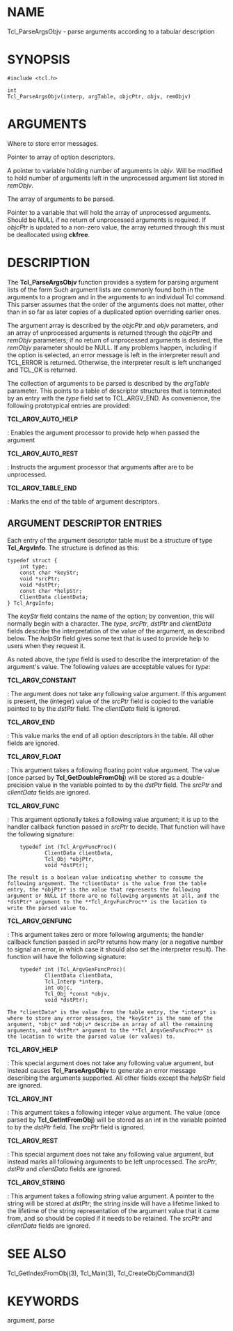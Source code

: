 # NAME

Tcl_ParseArgsObjv - parse arguments according to a tabular description

# SYNOPSIS

    #include <tcl.h>

    int
    Tcl_ParseArgsObjv(interp, argTable, objcPtr, objv, remObjv)

# ARGUMENTS

Where to store error messages.

Pointer to array of option descriptors.

A pointer to variable holding number of arguments in *objv*. Will be
modified to hold number of arguments left in the unprocessed argument
list stored in *remObjv*.

The array of arguments to be parsed.

Pointer to a variable that will hold the array of unprocessed arguments.
Should be NULL if no return of unprocessed arguments is required. If
*objcPtr* is updated to a non-zero value, the array returned through
this must be deallocated using **ckfree**.

# DESCRIPTION

The **Tcl_ParseArgsObjv** function provides a system for parsing
argument lists of the form Such argument lists are commonly found both
in the arguments to a program and in the arguments to an individual Tcl
command. This parser assumes that the order of the arguments does not
matter, other than in so far as later copies of a duplicated option
overriding earlier ones.

The argument array is described by the *objcPtr* and *objv* parameters,
and an array of unprocessed arguments is returned through the *objcPtr*
and *remObjv* parameters; if no return of unprocessed arguments is
desired, the *remObjv* parameter should be NULL. If any problems happen,
including if the option is selected, an error message is left in the
interpreter result and TCL_ERROR is returned. Otherwise, the interpreter
result is left unchanged and TCL_OK is returned.

The collection of arguments to be parsed is described by the *argTable*
parameter. This points to a table of descriptor structures that is
terminated by an entry with the *type* field set to TCL_ARGV_END. As
convenience, the following prototypical entries are provided:

**TCL_ARGV_AUTO_HELP**

:   Enables the argument processor to provide help when passed the
    argument

**TCL_ARGV_AUTO_REST**

:   Instructs the argument processor that arguments after are to be
    unprocessed.

**TCL_ARGV_TABLE_END**

:   Marks the end of the table of argument descriptors.

## ARGUMENT DESCRIPTOR ENTRIES

Each entry of the argument descriptor table must be a structure of type
**Tcl_ArgvInfo**. The structure is defined as this:

    typedef struct {
        int type;
        const char *keyStr;
        void *srcPtr;
        void *dstPtr;
        const char *helpStr;
        ClientData clientData;
    } Tcl_ArgvInfo;

The *keyStr* field contains the name of the option; by convention, this
will normally begin with a character. The *type*, *srcPtr*, *dstPtr* and
*clientData* fields describe the interpretation of the value of the
argument, as described below. The *helpStr* field gives some text that
is used to provide help to users when they request it.

As noted above, the *type* field is used to describe the interpretation
of the argument\'s value. The following values are acceptable values for
*type*:

**TCL_ARGV_CONSTANT**

:   The argument does not take any following value argument. If this
    argument is present, the (integer) value of the *srcPtr* field is
    copied to the variable pointed to by the *dstPtr* field. The
    *clientData* field is ignored.

**TCL_ARGV_END**

:   This value marks the end of all option descriptors in the table. All
    other fields are ignored.

**TCL_ARGV_FLOAT**

:   This argument takes a following floating point value argument. The
    value (once parsed by **Tcl_GetDoubleFromObj**) will be stored as a
    double-precision value in the variable pointed to by the *dstPtr*
    field. The *srcPtr* and *clientData* fields are ignored.

**TCL_ARGV_FUNC**

:   This argument optionally takes a following value argument; it is up
    to the handler callback function passed in *srcPtr* to decide. That
    function will have the following signature:

        typedef int (Tcl_ArgvFuncProc)(
                ClientData clientData,
                Tcl_Obj *objPtr,
                void *dstPtr);

    The result is a boolean value indicating whether to consume the
    following argument. The *clientData* is the value from the table
    entry, the *objPtr* is the value that represents the following
    argument or NULL if there are no following arguments at all, and the
    *dstPtr* argument to the **Tcl_ArgvFuncProc** is the location to
    write the parsed value to.

**TCL_ARGV_GENFUNC**

:   This argument takes zero or more following arguments; the handler
    callback function passed in *srcPtr* returns how many (or a negative
    number to signal an error, in which case it should also set the
    interpreter result). The function will have the following signature:

        typedef int (Tcl_ArgvGenFuncProc)(
                ClientData clientData,
                Tcl_Interp *interp,
                int objc,
                Tcl_Obj *const *objv,
                void *dstPtr);

    The *clientData* is the value from the table entry, the *interp* is
    where to store any error messages, the *keyStr* is the name of the
    argument, *objc* and *objv* describe an array of all the remaining
    arguments, and *dstPtr* argument to the **Tcl_ArgvGenFuncProc** is
    the location to write the parsed value (or values) to.

**TCL_ARGV_HELP**

:   This special argument does not take any following value argument,
    but instead causes **Tcl_ParseArgsObjv** to generate an error
    message describing the arguments supported. All other fields except
    the *helpStr* field are ignored.

**TCL_ARGV_INT**

:   This argument takes a following integer value argument. The value
    (once parsed by **Tcl_GetIntFromObj**) will be stored as an int in
    the variable pointed to by the *dstPtr* field. The *srcPtr* field is
    ignored.

**TCL_ARGV_REST**

:   This special argument does not take any following value argument,
    but instead marks all following arguments to be left unprocessed.
    The *srcPtr*, *dstPtr* and *clientData* fields are ignored.

**TCL_ARGV_STRING**

:   This argument takes a following string value argument. A pointer to
    the string will be stored at *dstPtr*; the string inside will have a
    lifetime linked to the lifetime of the string representation of the
    argument value that it came from, and so should be copied if it
    needs to be retained. The *srcPtr* and *clientData* fields are
    ignored.

# SEE ALSO

Tcl_GetIndexFromObj(3), Tcl_Main(3), Tcl_CreateObjCommand(3)

# KEYWORDS

argument, parse
